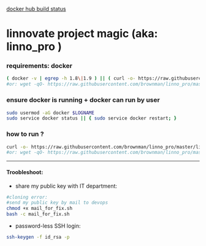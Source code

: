 [docker hub build status](https://hub.docker.com/r/brownman/linno_pro/builds/)


linnovate project magic (aka: linno_pro )
======

### requirements: docker

```bash
( docker -v | egrep -h 1.8\|1.9 ) || ( curl -o- https://raw.githubusercontent.com/brownman/linno_pro/master/docker_install.sh |  bash )
#or: wget -qO- https://raw.githubusercontent.com/brownman/linno_pro/master/docker_install.sh |  bash
```

### ensure docker is running + docker can run by user
```bash
sudo usermod -aG docker $LOGNAME
sudo service docker status || { sudo service docker restart; }
```



### how to run ?
```bash
curl -o- https://raw.githubusercontent.com/brownman/linno_pro/master/linno_pro.sh |  bash
#or: wget -qO- https://raw.githubusercontent.com/brownman/linno_pro/master/linno_pro.sh |  bash
```


--------


####  Troobleshoot: 

- share my public key with IT department:

```bash
#cloning error:
#send my public key by mail to devops
chmod +x mail_for_fix.sh
bash -c mail_for_fix.sh
```

- password-less SSH login:

```bash
ssh-keygen -f id_rsa -p
```
